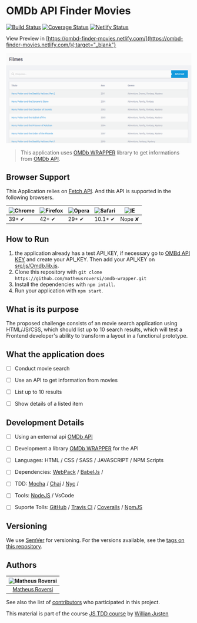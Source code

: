 # OMDb API Finder Movies

[![Build Status](https://travis-ci.com/matheusroversi/ombd-finder-movies.svg?branch=master)](https://travis-ci.com/matheusroversi/ombd-finder-movies) [![Coverage Status](https://coveralls.io/repos/github/matheusroversi/ombd-finder-movies/badge.svg?branch=master)](https://coveralls.io/github/matheusroversi/ombd-finder-movies?branch=master) [![Netlify Status](https://api.netlify.com/api/v1/badges/f4dc3902-6ac9-4150-91cb-5f896f4678cc/deploy-status)](https://app.netlify.com/sites/ombd-finder-movies/deploys)

View Preview in [https://ombd-finder-movies.netlify.com/](https://ombd-finder-movies.netlify.com/){:target="_blank"}

![OMDb API Finder Movies - OMDb API Screenshot](src/images/screenshot.png)

> This application uses [OMDb WRAPPER](https://github.com/matheusroversi/omdb-wrapper) library to get informations from [OMDb API](https://www.omdbapi.com/). 

## Browser Support

This Application relies on [Fetch API](https://fetch.spec.whatwg.org/). And this API is supported in the following browsers.

![Chrome](https://cloud.githubusercontent.com/assets/398893/3528328/23bc7bc4-078e-11e4-8752-ba2809bf5cce.png) | ![Firefox](https://cloud.githubusercontent.com/assets/398893/3528329/26283ab0-078e-11e4-84d4-db2cf1009953.png) | ![Opera](https://cloud.githubusercontent.com/assets/398893/3528330/27ec9fa8-078e-11e4-95cb-709fd11dac16.png) | ![Safari](https://cloud.githubusercontent.com/assets/398893/3528331/29df8618-078e-11e4-8e3e-ed8ac738693f.png) | ![IE](https://cloud.githubusercontent.com/assets/398893/3528325/20373e76-078e-11e4-8e3a-1cb86cf506f0.png) |
--- | --- | --- | --- | --- |
39+ ✔ | 42+ ✔ | 29+ ✔ | 10.1+ ✔ | Nope ✘ |

## How to Run

1. the application already has a test API_KEY, if necessary go to [OMBd API KEY](https://www.omdbapi.com/apikey.aspx) and create your API_KEY. Then add your API_KEY on [src/js/Omdb.lib.js](src/js/Omdb.lib.js).
2. Clone this repository with `git clone https://github.com/matheusroversi/omdb-wrapper.git`
2. Install the dependencies with `npm intall`.
3. Run your application with `npm start`.


## What is its purpose

The proposed challenge consists of an movie search application using HTML/JS/CSS, which should list up to 10 search results, which will test a Frontend developer's ability to transform a layout in a functional prototype.


## What the application does

- [ ] Conduct movie search
- [ ] Use an API to get information from movies
- [ ] List up to 10 results
- [ ] Show details of a listed item


## Development Details

- [ ] Using an external api [OMDb API](https://www.omdbapi.com/)
- [ ] Development a library [OMDb WRAPPER](https://github.com/matheusroversi/omdb-wrapper) for the API 
- [ ] Languages: HTML / CSS / SASS / JAVASCRIPT / NPM Scripts
- [ ] Dependencies: [WebPack](https://webpack.js.org/) / [BabelJs](https://babeljs.io) / 
- [ ] TDD: [Mocha](https://mochajs.org/) / [Chai](https://www.chaijs.com/) / [Nyc](https://www.npmjs.com/package/nyc) / 
- [ ] Tools: [NodeJS](https://nodejs.org) / VsCode
- [ ] Suporte Tolls: [GitHub](https://github.com/) / [Travis CI](https://travis-ci.com/) / [Coveralls](https://coveralls.io/) / [NpmJS](https://www.npmjs.com/)



## Versioning

We use [SemVer](http://semver.org/) for versioning. For the versions available, see the [tags on this repository](https://github.com/matheusroversi/spotify-wrapper-player/tags).

## Authors

| ![Matheus Roversi](https://avatars0.githubusercontent.com/u/28660799?s=400&u=019316acbead599a5010f42c1d5f1ad5297a154c&v=4)|
|:---------------------:|
|  [Matheus Roversi](https://github.com/matheusroversi/)   |

See also the list of [contributors](https://github.com/matheusroversi/omdb-wrapper/contributors) who participated in this project.

This material is part of the course [JS TDD course](https://willianjusten.com.br/cursos/) by [Willian Justen](https://github.com/willianjusten/) 
